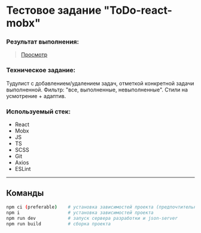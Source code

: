 # Тестовое задание "ToDo-react-mobx"

### Результат выполнения:

> [Просмотр](https://todo-react-mobx-test.netlify.app/)

### Техническое задание:

Тудулист с добавлением/удалением задач, отметкой конкретной задачи выполненной. Фильтр: "все, выполненные, невыполненные". Стили на усмотрение + адаптив.

### Используемый стек:

- React
- Mobx
- JS
- TS
- SCSS
- Git
- Axios
- ESLint

---

## Команды

```bash
npm ci (preferable)    # установка зависимостей проекта (предпочтительный способ)
npm i                  # установка зависимостей проекта
npm run dev            # запуск сервера разработки и json-server
npm run build          # сборка проекта

```
